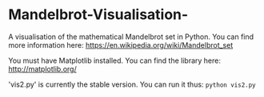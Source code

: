 # Mandelbrot-Visualisation-
A visualisation of the mathematical Mandelbrot set in Python. You can find more information here: https://en.wikipedia.org/wiki/Mandelbrot_set

You must have Matplotlib installed. You can find the library here: http://matplotlib.org/

'vis2.py' is currently the stable version. You can run it thus: ```python vis2.py```
